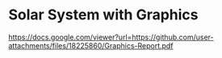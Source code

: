 # Solar System with Graphics

https://docs.google.com/viewer?url=https://github.com/user-attachments/files/18225860/Graphics-Report.pdf
